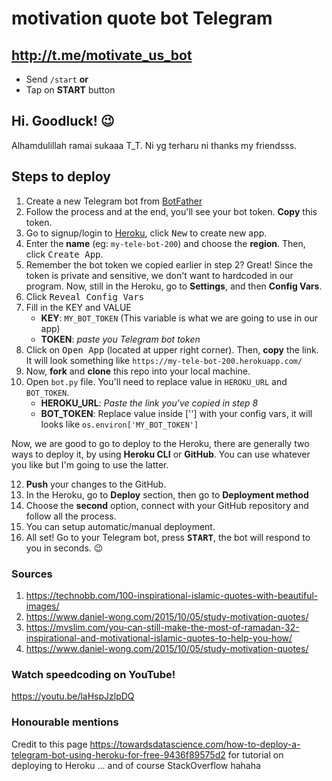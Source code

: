 # motivation quote bot Telegram

## http://t.me/motivate_us_bot

- Send `/start` **or**
- Tap on **START** button

## Hi. Goodluck! :wink:

Alhamdulillah ramai sukaaa T_T. Ni yg terharu ni thanks my friendsss.

## Steps to deploy

1. Create a new Telegram bot from [BotFather](http://t.me/BotFather)
2. Follow the process and at the end, you'll see your bot token. **Copy** this token.
3. Go to signup/login to [Heroku](https://www.heroku.com/), click <kbd>New</kbd> to create new app.
4. Enter the **name** (eg: `my-tele-bot-200`) and choose the **region**. Then, click <kbd>Create App</kbd>.
5. Remember the bot token we copied earlier in step 2? Great! Since the token is private and sensitive, we don't want to hardcoded in our program. Now, still in the Heroku, go to **Settings**, and then **Config Vars**.
6. Click <kbd>Reveal Config Vars</kbd>
7. Fill in the KEY and VALUE
   - **KEY**: `MY_BOT_TOKEN` (This variable is what we are going to use in our app)
   - **TOKEN**: _paste you Telegram bot token_
8. Click on <kbd>Open App</kbd> (located at upper right corner). Then, **copy** the link. It will look something like `https://my-tele-bot-200.herokuapp.com/`
9. Now, **fork** and **clone** this repo into your local machine.
10. Open `bot.py` file. You'll need to replace value in `HEROKU_URL` and `BOT_TOKEN`.
    - **HEROKU_URL**: _Paste the link you've copied in step 8_
    - **BOT_TOKEN**: Replace value inside [''] with your config vars, it will looks like `os.environ['MY_BOT_TOKEN']`

Now, we are good to go to deploy to the Heroku, there are generally two ways to deploy it, by using **Heroku CLI** or **GitHub**. You can use whatever you like but I'm going to use the latter.

12. **Push** your changes to the GitHub.
13. In the Heroku, go to **Deploy** section, then go to **Deployment method**
14. Choose the **second** option, connect with your GitHub repository and follow all the process.
15. You can setup automatic/manual deployment.
16. All set! Go to your Telegram bot, press <kbd>**START**</kbd>, the bot will respond to you in seconds. :wink:

### Sources

1. https://technobb.com/100-inspirational-islamic-quotes-with-beautiful-images/
2. https://www.daniel-wong.com/2015/10/05/study-motivation-quotes/
3. https://mvslim.com/you-can-still-make-the-most-of-ramadan-32-inspirational-and-motivational-islamic-quotes-to-help-you-how/
4. https://www.daniel-wong.com/2015/10/05/study-motivation-quotes/

### Watch speedcoding on YouTube!

https://youtu.be/laHspJzlpDQ

### Honourable mentions

Credit to this page https://towardsdatascience.com/how-to-deploy-a-telegram-bot-using-heroku-for-free-9436f89575d2 for tutorial on deploying to Heroku
... and of course StackOverflow hahaha

